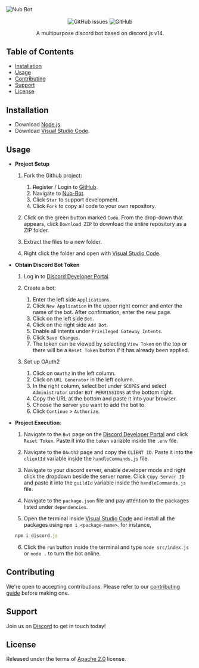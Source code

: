 <img align="center" alt="Nub Bot" src="https://cdn.discordapp.com/attachments/819912862595416077/1116056718686818395/Nub_Bot.png">

<p align="center">
<img align="center" alt="GitHub issues" src="https://img.shields.io/github/issues/TheLegenDev/Nub-Bot?style=for-the-badge"> 
<img align="center" alt="GitHub" src="https://img.shields.io/github/license/TheLegenDev/Nub-Bot?style=for-the-badge">
</p>

<p align="center">
A multipurpose discord bot based on discord.js v14.
</p>

## Table of Contents
- [Installation](#installation)
- [Usage](#usage)
- [Contributing](#contributing)
- [Support](#support)
- [License](#license)

## Installation
- Download [Node.js](https://docs.npmjs.com/downloading-and-installing-node-js-and-npm).
- Download [Visual Studio Code](https://code.visualstudio.com/download).

## Usage
- **Project Setup**

    1. Fork the Github project:
       1. Register / Login to [GitHub](https://github.com/).
       2. Navigate to [Nub-Bot](https://github.com/TheLegenDev/Nub-Bot).
       3. Click `Star` to support development.
       4. Click `Fork` to copy all code to your own repository.
   
    2. Click on the green button marked `Code`. From the drop-down that appears, click `Download ZIP` to download the entire repository as a ZIP folder.

    3. Extract the files to a new folder.

    4. Right click the folder and open with [Visual Studio Code](https://code.visualstudio.com/download).


- **Obtain Discord Bot Token**

    1. Log in to [Discord Developer Portal](https://discord.com/developers/applications).

    2. Create a bot:
        1. Enter the left side `Applications`.
        2. Click `New Application` in the upper right corner and enter the name of the bot. After confirmation, enter the new page.
        3. Click on the left side `Bot`.
        4. Click on the right side `Add Bot`.
        6. Enable all intents under `Privileged Gateway Intents`.
        7. Click `Save Changes`.
        8. The token can be viewed by selecting `View Token` on the top or there will be a `Reset Token` button if it has already been applied.
   
    3. Set up OAuth2
        1. Click on `OAuth2` in the left column.
        2. Click on `URL Generator` in the left column.
        3. In the right column, select bot under `SCOPES` and select `Administrator` under `BOT PERMISSIONS` at the bottom right.
        4. Copy the URL at the bottom and paste it into your browser.
        5. Choose the server you want to add the bot to.
        6. Click `Continue` > `Authorize`.


- **Project Execution**:

    1. Navigate to the `Bot` page on the [Discord Developer Portal](https://discord.com/developers/applications) and click `Reset Token`.
    Paste it into the `token` variable inside the `.env` file.

    2. Navigate to the `OAuth2` page and copy the `CLIENT ID`. 
    Paste it into the `clientId` variable inside the `handleCommands.js` file.

    3. Navigate to your discord server, enable developer mode and right click the dropdown beside the server name. 
    Click `Copy Server ID` and paste it into the `guildId` variable inside the `handleCommands.js` file.
    
    4. Navigate to the `package.json` file and pay attention to the packages listed under `dependencies`.

    5. Open the terminal inside [Visual Studio Code](https://code.visualstudio.com/download) and install all the packages using `npm i <package-name>`. 
    for instance,
    ```js
    npm i discord.js
    ```
    
    6. Click the `run` button inside the terminal and type `node src/index.js` or `node .` to turn the bot online.
        
## Contributing
We're open to accepting contributions. Please refer to our [contributing guide](https://github.com/TheLegenDev/Nub-Bot/blob/main/CONTRIBUTING.md) before making one.

## Support
Join us on [Discord](https://discord.gg/URZnqtEbsQ) to get in touch today!

## License
Released under the terms of [Apache 2.0](https://github.com/TheLegenDev/Nub-Bot/blob/main/LICENSE) license.
